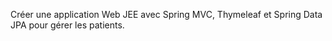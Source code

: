 Créer une application Web JEE avec Spring MVC, Thymeleaf et Spring Data JPA pour gérer les patients.